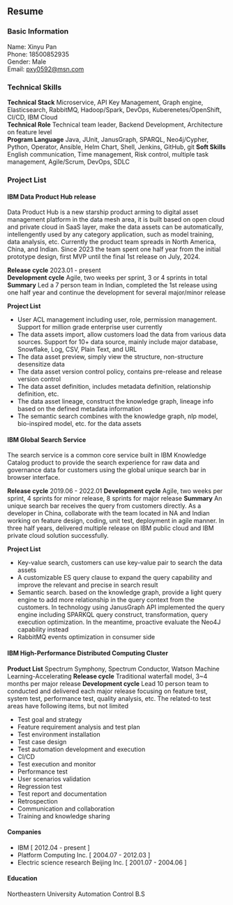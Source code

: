 ## Resume

### Basic Information
Name: Xinyu Pan &nbsp; &nbsp; &nbsp; &nbsp; &nbsp; &nbsp; &nbsp; &nbsp; &nbsp; &nbsp; &nbsp; &nbsp; &nbsp; &nbsp; &nbsp; &nbsp; &nbsp; &nbsp; &nbsp; &nbsp; &nbsp; &nbsp; &nbsp; &nbsp; &nbsp; &nbsp; &nbsp; &nbsp; &nbsp; &nbsp; &nbsp; &nbsp; &nbsp; &nbsp; &nbsp; &nbsp; &nbsp; &nbsp; &nbsp; &nbsp; &nbsp; &nbsp; &nbsp; &nbsp; &nbsp; Phone: 18500852935  
Gender: Male &nbsp; &nbsp; &nbsp; &nbsp; &nbsp; &nbsp; &nbsp; &nbsp; &nbsp; &nbsp; &nbsp; &nbsp; &nbsp; &nbsp; &nbsp; &nbsp; &nbsp; &nbsp; &nbsp; &nbsp; &nbsp; &nbsp; &nbsp; &nbsp; &nbsp; &nbsp; &nbsp; &nbsp; &nbsp; &nbsp; &nbsp; &nbsp; &nbsp; &nbsp; &nbsp; &nbsp; &nbsp; &nbsp; &nbsp; &nbsp; &nbsp; &nbsp; &nbsp; &nbsp; &nbsp; &nbsp; &nbsp; &nbsp; Email: pxy0592@msn.com  

### Technical Skills
**Technical Stack** Microservice, API Key Management, Graph engine, Elasticsearch, RabbitMQ, Hadoop/Spark, DevOps, Kuberenetes/OpenShift, CI/CD, IBM Cloud  
**Technical Role** Technical team leader, Backend Development, Architecture on feature level  
**Program Language** Java, JUnit, JanusGraph, SPARQL, Neo4j/Cypher, Python, Operator, Ansible, Helm Chart, Shell, Jenkins, GitHub, git
**Soft Skills** English communication, Time management, Risk control, multiple task management, Agile/Scrum, DevOps, SDLC  

### Project List
#### IBM Data Product Hub release  
Data Product Hub is a new starship product arming to digital asset management platform in the data mesh area, it is built based on open cloud and private cloud in SaaS layer, make the data assets can be automatically, intellengently used by any category application, such as model training, data analysis, etc. Currently the product team spreads in North America, China, and Indian. Since 2023 the team spent one half year from the initial prototype design, first MVP until the final 1st release on July, 2024.  

**Release cycle** 2023.01 - present  
**Development cycle** Agile, two weeks per sprint, 3 or 4 sprints in total
**Summary** Led a 7 person team in Indian, completed the 1st release using one half year and continue the development for several major/minor release

**Project List**  
- User ACL management including user, role, permission management. Support for million grade enterprise user currently
- The data assets import, allow customers load the data from various data sources. Support for 10+ data source, mainly include major database, Snowflake, Log, CSV, Plain Text, and URL
- The data asset preview, simply view the structure, non-structure desensitize data
- The data asset version control policy, contains pre-release and release version control
- The data asset definition, includes metadata definition, relationship definition, etc.
- The data asset lineage, construct the knowledge graph, lineage info based on the defined metadata information
- The semantic search combines with the knowledge graph, nlp model, bio-inspired model, etc. for the data assets

#### IBM Global Search Service
The search service is a common core service built in IBM Knowledge Catalog product to provide the search experience for raw data and governance data for customers using the global unique search bar in browser interface.

**Release cycle** 2019.06 - 2022.01
**Development cycle** Agile, two weeks per sprint, 4 sprints for minor release, 8 sprints for major release
**Summary** An unique search bar receives the query from customers directly. As a developer in China, collaborate with the team located in NA and Indian working on feature design, coding, unit test, deployment in agile manner. In three half years, delivered multiple release on IBM public cloud and IBM private cloud solution successfully.

**Project List**
- Key-value search, customers can use key-value pair to search the data assets
- A customizable ES query clause to expand the query capability and improve the relevant and precise in search result
- Semantic search. based on the knowledge graph, provide a light query engine to add more relationship in the query context from the customers. In technology using JanusGraph API implemented the query engine including SPARKQL query construct, transformation, query execution optimization. In the meantime, proactive evaluate the Neo4J capability instead
- RabbitMQ events optimization in consumer side
  
#### IBM High-Performance Distributed Computing Cluster
**Product List** Spectrum Symphony, Spectrum Conductor, Watson Machine Learning-Accelerating
**Release cycle** Traditional waterfall model, 3~4 months per major release
**Development cycle** Lead 10 person team to conducted and delivered each major release focusing on feature test, system test, performance test, quality analysis, etc.
The related-to test areas have following items, but not limited
- Test goal and strategy
- Feature requirement analysis and test plan
- Test environment installation
- Test case design
- Test automation development and execution
- CI/CD
- Test execution and monitor
- Performance test
- User scenarios validation
- Regression test
- Test report and documentation
- Retrospection
- Communication and collaboration
- Training and knowledge sharing


#### Companies
- IBM   [ 2012.04 - present ]
- Platform Computing Inc. [ 2004.07 - 2012.03 ]
- Electric science research Beijing Inc. [ 2001.07 - 2004.06 ]

#### Education
Northeastern University    Automation Control      B.S
